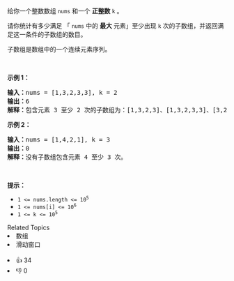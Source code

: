 <p>给你一个整数数组 <code>nums</code> 和一个 <strong>正整数</strong> <code>k</code> 。</p>

<p>请你统计有多少满足 「&nbsp;<code>nums</code> 中的 <strong>最大</strong> 元素」至少出现 <code>k</code> 次的子数组，并返回满足这一条件的子数组的数目。</p>

<p>子数组是数组中的一个连续元素序列。</p>

<p>&nbsp;</p>

<p><strong class="example">示例 1：</strong></p>

<pre>
<strong>输入：</strong>nums = [1,3,2,3,3], k = 2
<strong>输出：</strong>6
<strong>解释：</strong>包含元素 3 至少 2 次的子数组为：[1,3,2,3]、[1,3,2,3,3]、[3,2,3]、[3,2,3,3]、[2,3,3] 和 [3,3] 。
</pre>

<p><strong class="example">示例 2：</strong></p>

<pre>
<strong>输入：</strong>nums = [1,4,2,1], k = 3
<strong>输出：</strong>0
<strong>解释：</strong>没有子数组包含元素 4 至少 3 次。
</pre>

<p>&nbsp;</p>

<p><strong>提示：</strong></p>

<ul> 
 <li><code>1 &lt;= nums.length &lt;= 10<sup>5</sup></code></li> 
 <li><code>1 &lt;= nums[i] &lt;= 10<sup>6</sup></code></li> 
 <li><code>1 &lt;= k &lt;= 10<sup>5</sup></code></li> 
</ul>

<div><div>Related Topics</div><div><li>数组</li><li>滑动窗口</li></div></div><br><div><li>👍 34</li><li>👎 0</li></div>